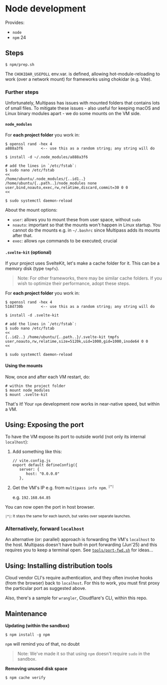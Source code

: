 # Node development

Provides:

- `node`
- `npm` 24


## Steps

```
$ npm/prep.sh
```

The `CHOKIDAR_USEPOLL` env.var. is defined, allowing hot-module-reloading to work (over a network mount) for frameworks using chokidar (e.g. Vite).

### Further steps

Unfortunately, Multipass has issues with mounted folders that contains lots of small files. To mitigate these issues - also useful for keeping macOS and Linux binary modules apart - we do some mounts on the VM side.

#### `node_modules`

For **each project folder** you work in:

```
$ openssl rand -hex 4
a888a3f6		<-- use this as a random string; any string will do

$ install -d ~/.node_modules/a888a3f6

# add the lines in `/etc/fstab`:
$ sudo nano /etc/fstab
<<
/home/ubuntu/.node_modules/{..id1..} /home/ubuntu/{..path..}/node_modules none user,bind,noauto,exec,rw,relatime,discard,commit=30 0 0
<<

$ sudo systemctl daemon-reload
```

About the mount options:

- `user`: allows you to mount these from user space, without `sudo`
- `noauto`: important so that the mounts won't happen in Linux startup. You cannot do the mounts e.g. in `~/.bashrc` since Multipass adds its mounts after that.
- `exec`: allows `npm` commands to be executed; crucial

#### `.svelte-kit` (optional)

If your project uses SvelteKit, let's make a cache folder for it. This can be a memory disk (type `tmpfs`).

>Note: For other frameworks, there may be similar cache folders. If you wish to optimize their performance, adopt these steps.

For **each project folder** you work in:

```
$ openssl rand -hex 4
518d730b		<-- use this as a random string; any string will do

$ install -d .svelte-kit

# add the lines in `/etc/fstab`:
$ sudo nano /etc/fstab
<<
{..id2..} /home/ubuntu/{..path..}/.svelte-kit tmpfs user,noauto,rw,relatime,size=5120k,uid=1000,gid=1000,inode64 0 0
<<

$ sudo systemctl daemon-reload
```

#### Using the mounts

Now, once and after each VM restart, do:

```
# within the project folder
$ mount node_modules
$ mount .svelte-kit
```

That's it!  Your `npm` development now works in near-native speed, but within a VM.


## Using: Exposing the port

To have the VM expose its port to outside world (not only its internal `localhost`):

1. Add something like this:

   ```
   // vite.config.js
   export default defineConfig({
      server: {
         host: "0.0.0.0"
      },
   ```

2. Get the VM's IP e.g. from `multipass info npm`. <sup>`|*|`</sup>

   e.g. `192.168.64.85`

You can now open the port in host browser.

<small>`|*|`: It stays the same for each launch, but varies over separate launches.</small>


### Alternatively, forward `localhost`

An alternative (or: parallel) approach is forwarding the VM's `localhost` to the host. Multipass doesn't have built-in port forwarding (Jun'25) and this requires you to keep a terminal open. See [`tools/port-fwd.sh`](./tools/port-fwd.sh) for ideas...


## Using: Installing distribution tools

Cloud vendor CLI's require authentication, and they often involve hooks (from the browser) back to `localhost`. For this to work, you must first proxy the particular port as suggested above. 

Also, there's a sample for `wrangler`, Cloudflare's CLI, within this repo.


## Maintenance 

**Updating (within the sandbox)**
   
```
$ npm install -g npm
```

`npm` will remind you of that, no doubt

>Note: We've made it so that using `npm` doesn't require `sudo` in the sandbox.

**Removing unused disk space**

```
$ npm cache verify
```

